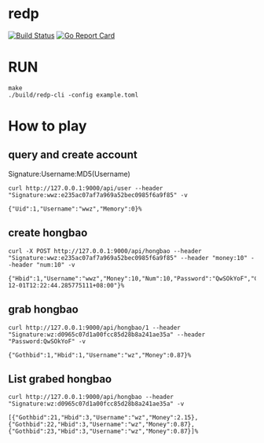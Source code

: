 # redp
[![Build Status](https://travis-ci.org/hawkingrei/redp.svg?branch=master)](https://travis-ci.org/hawkingrei/redp)
[![Go Report Card](https://goreportcard.com/badge/github.com/hawkingrei/redp)](https://goreportcard.com/report/github.com/hawkingrei/redp)


# RUN
```shell
make
./build/redp-cli -config example.toml
```

#  How to play

## query and create account
	
Signature:Username:MD5(Username)

 ```shell
 curl http://127.0.0.1:9000/api/user --header "Signature:wwz:e235ac07af7a969a52bec0985f6a9f85" -v
 
{"Uid":1,"Username":"wwz","Memory":0}%
 ```
 
 
## create hongbao

```shell
curl -X POST http://127.0.0.1:9000/api/hongbao --header "Signature:wwz:e235ac07af7a969a52bec0985f6a9f85" --header "money:10" --header "num:10" -v

{"Hbid":1,"Username":"wwz","Money":10,"Num":10,"Password":"QwSOkYoF","Closed":0,"CreateTime":"2017-12-01T12:22:44.285775111+08:00"}%
```

## grab hongbao 
```shell
curl http://127.0.0.1:9000/api/hongbao/1 --header "Signature:wz:d0965c07d1a00fcc85d28b8a241ae35a" --header "Password:QwSOkYoF" -v

{"Gothbid":1,"Hbid":1,"Username":"wz","Money":0.87}%
```

## List grabed hongbao
```shell
curl http://127.0.0.1:9000/api/hongbao --header "Signature:wz:d0965c07d1a00fcc85d28b8a241ae35a" -v

[{"Gothbid":21,"Hbid":3,"Username":"wz","Money":2.15},{"Gothbid":22,"Hbid":3,"Username":"wz","Money":0.87},{"Gothbid":23,"Hbid":3,"Username":"wz","Money":0.87}]%
```



